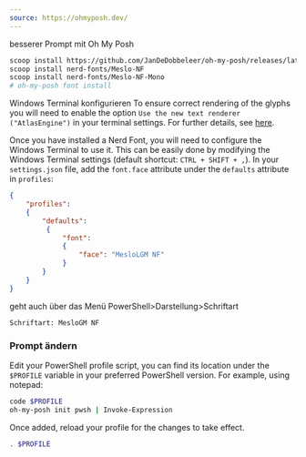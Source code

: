 ```yaml
---
source: https://ohmyposh.dev/
---
```


besserer Prompt mit Oh My Posh

```sh
scoop install https://github.com/JanDeDobbeleer/oh-my-posh/releases/latest/download/oh-my-posh.json
scoop install nerd-fonts/Meslo-NF
scoop install nerd-fonts/Meslo-NF-Mono
# oh-my-posh font install
```

Windows Terminal konfigurieren
To ensure correct rendering of the glyphs you will need to enable the option `Use the new text renderer ("AtlasEngine")` in your terminal settings. For further details, see [here](https://github.com/microsoft/terminal/issues/8993).

Once you have installed a Nerd Font, you will need to configure the Windows Terminal to use it. This can be easily done by modifying the Windows Terminal settings (default shortcut: `CTRL + SHIFT + ,`). In your `settings.json` file, add the `font.face` attribute under the `defaults` attribute in `profiles`:

```json
{
	"profiles":    
	{
	    "defaults":        
		 {            
			 "font":            
			 {                
				 "face": "MesloLGM NF"            
			 }
	    }
    }
}
```

geht auch über das Menü PowerShell>Darstellung>Schriftart

```
Schriftart: MesloGM NF
```

### Prompt ändern
Edit your PowerShell profile script, you can find its location under the `$PROFILE` variable in your preferred PowerShell version. For example, using notepad:

```sh
code $PROFILE
oh-my-posh init pwsh | Invoke-Expression
```

Once added, reload your profile for the changes to take effect.

```sh
. $PROFILE
```